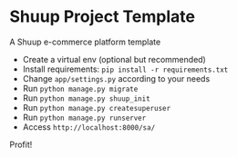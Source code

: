 # Shuup Project Template

A Shuup e-commerce platform template

- Create a virtual env (optional but recommended)
- Install requirements: `pip install -r requirements.txt`
- Change `app/settings.py` according to your needs
- Run `python manage.py migrate`
- Run `python manage.py shuup_init`
- Run `python manage.py createsuperuser`
- Run `python manage.py runserver`
- Access `http://localhost:8000/sa/`

Profit!
